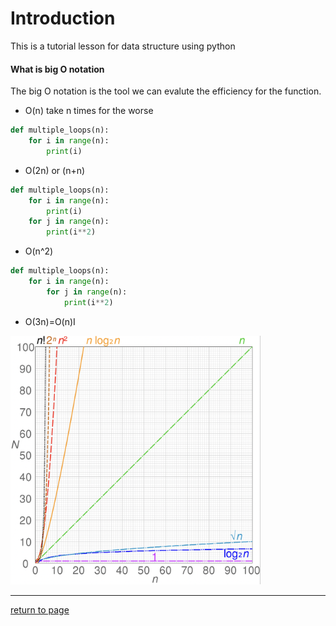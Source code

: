 # Introduction
This is a tutorial lesson for data structure using python
#### What is big O notation
The big O notation is the tool we can evalute the efficiency for the function.
* O(n) take n times for the worse
```python
def multiple_loops(n): 
	for i in range(n): 
		print(i)
```
* O(2n) or (n+n) 

```python
def multiple_loops(n): 
	for i in range(n): 
		print(i)
	for j in range(n): 
		print(i**2)
```
* O(n^2)

```python
def multiple_loops(n): 
	for i in range(n): 
		for j in range(n): 
			print(i**2)
```
* O(3n)=O(n)I

<img src="LL/bigONotation.png" alt="bigONotation" width="400"/>

***
[return to page](README.md)
